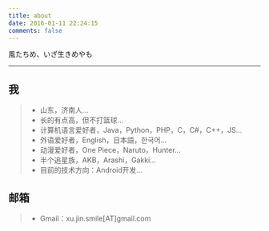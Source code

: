 ```yaml
---
title: about
date: 2016-01-11 22:24:15
comments: false
---
```


風たちめ、いざ生きめやも
***


我
---
> - 山东，济南人...
> - 长的有点高，但不打篮球...
> - 计算机语言爱好者，Java，Python，PHP，C，C#，C++，JS...
> - 外语爱好者，English，日本語，한국어...
> - 动漫爱好者，One Piece，Naruto，Hunter...
> - 半个追星族，AKB，Arashi，Gakki...
> - 目前的技术方向：Android开发...


邮箱
---
> - Gmail：xu.jin.smile[AT]gmail.com